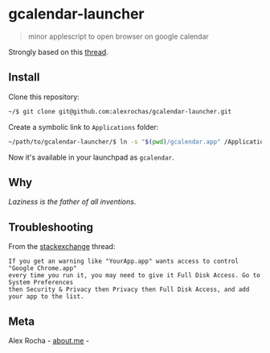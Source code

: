 # gcalendar-launcher
> minor applescript to open browser on google calendar

Strongly based on this [thread](https://apple.stackexchange.com/questions/293859/how-can-i-add-a-web-link-to-launchpad).

## Install

Clone this repository:

```bash
~/$ git clone git@github.com:alexrochas/gcalendar-launcher.git
```

Create a symbolic link to `Applications` folder:
```bash
~/path/to/gcalendar-launcher/$ ln -s "$(pwd)/gcalendar.app" /Applications/
```

Now it's available in your launchpad as `gcalendar`.

## Why

*Laziness is the father of all inventions.*

## Troubleshooting

From the [stackexchange](https://apple.stackexchange.com/questions/293859/how-can-i-add-a-web-link-to-launchpad) thread:
```
If you get an warning like "YourApp.app" wants access to control "Google Chrome.app"
every time you run it, you may need to give it Full Disk Access. Go to System Preferences
then Security & Privacy then Privacy then Full Disk Access, and add your app to the list.
```

## Meta

Alex Rocha - [about.me](http://about.me/alex.rochas) -
